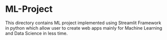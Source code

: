 # ML-Project
This directory contains ML project implemented using Streamlit Framework in python which allow user to create web apps mainly for Machine Learning and Data Science in less time.
